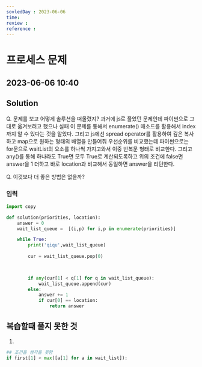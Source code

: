 ```yaml
---
sovledDay : 2023-06-06
time: 
review : 
reference : 
---
```


# 프로세스 문제
## 2023-06-06 10:40 


## Solution
Q. 문제를 보고 어떻게 솔루션을 떠올렸지? 
과거에 js로 풀었던 문제인데 파이썬으로 그대로 옮겨보려고 했으나 실패 이 문제를 통해서 enumerate() 매소드를 활용해서 index까지 알 수 있다는 것을 알았다. 
그리고 js에선 spread operator를 활용하여 깊은 복사하고 map으로 원하는 형태의 배열을 만들어줘 우선순위를 비교했는데 파이썬으로는 for문으로 waitList의 요소를 하나씩 가지고와서 이중 반복문 형태로 비교한다. 그리고 any()를 통해 하나라도 True면 모두 True로 계산되도록하고 위의 조건에 false면 answer을 1 더하고 바로 location과 비교해서 동일하면 answer을 리턴한다. 


Q. 이것보다 더 좋은 방법은 없을까?

### 입력



```python
import copy

def solution(priorities, location):
    answer = 0
    wait_list_queue =  [(i,p) for i,p in enumerate(priorities)]

    while True: 
        print('qiqu',wait_list_queue)
        
        cur = wait_list_queue.pop(0)


		
        if any(cur[1] < q[1] for q in wait_list_queue):
            wait_list_queue.append(cur)
        else:
            answer += 1
            if cur[0] == location:
                return answer
```


## 복습할때 풀지 못한 것
1. 
```python
## 조건을 생각을 못함
if first[1] < max([a[1] for a in wait_list]):
```
